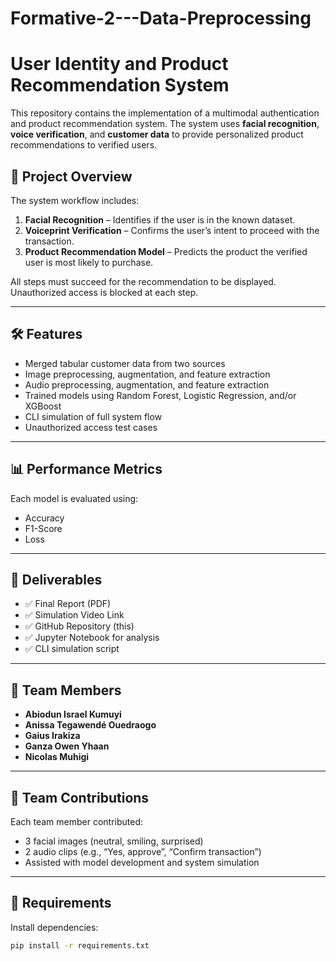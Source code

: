 # Formative-2---Data-Preprocessing

# User Identity and Product Recommendation System

This repository contains the implementation of a multimodal authentication and product recommendation system. The system uses **facial recognition**, **voice verification**, and **customer data** to provide personalized product recommendations to verified users.

## 🚀 Project Overview

The system workflow includes:
1. **Facial Recognition** – Identifies if the user is in the known dataset.
2. **Voiceprint Verification** – Confirms the user’s intent to proceed with the transaction.
3. **Product Recommendation Model** – Predicts the product the verified user is most likely to purchase.

All steps must succeed for the recommendation to be displayed. Unauthorized access is blocked at each step.

---

## 🛠️ Features

- Merged tabular customer data from two sources
- Image preprocessing, augmentation, and feature extraction
- Audio preprocessing, augmentation, and feature extraction
- Trained models using Random Forest, Logistic Regression, and/or XGBoost
- CLI simulation of full system flow
- Unauthorized access test cases

---

## 📊 Performance Metrics

Each model is evaluated using:
- Accuracy
- F1-Score
- Loss

---

## 🎥 Deliverables

- ✅ Final Report (PDF)
- ✅ Simulation Video Link
- ✅ GitHub Repository (this)
- ✅ Jupyter Notebook for analysis
- ✅ CLI simulation script

---

## 👥 Team Members

- **Abiodun Israel Kumuyi**
- **Anissa Tegawendé Ouedraogo**
- **Gaius Irakiza**
- **Ganza Owen Yhaan**
- **Nicolas Muhigi**

---

## 👥 Team Contributions

Each team member contributed:
- 3 facial images (neutral, smiling, surprised)
- 2 audio clips (e.g., “Yes, approve”, “Confirm transaction”)
- Assisted with model development and system simulation

---

## 🔧 Requirements

Install dependencies:
```bash
pip install -r requirements.txt

